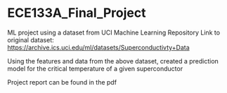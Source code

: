 # ECE133A_Final_Project
ML project using a dataset from UCI Machine Learning Repository
Link to original dataset: https://archive.ics.uci.edu/ml/datasets/Superconductivty+Data

Using the features and data from the above dataset, created a prediction model for the critical temperature of a given superconductor

Project report can be found in the pdf
